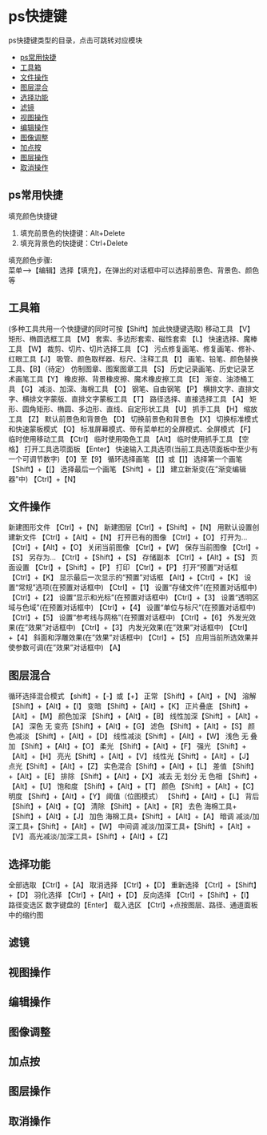 # ps快捷键

ps快捷键类型的目录，点击可跳转对应模块

* [ps常用快捷](#ps常用快捷)
* [工具箱](#工具箱)
* [文件操作](#文件操作)
* [图层混合](#图层混合)
* [选择功能](#选择功能)
* [滤镜](#滤镜)
* [视图操作](#视图操作)
* [编辑操作](#编辑操作)
* [图像调整](#图像调整)
* [加点按](#加点按)
* [图层操作](#图层操作)
* [取消操作](#取消操作)

## ps常用快捷
填充颜色快捷键
1. 填充前景色的快捷键：Alt+Delete
2. 填充背景色的快捷键：Ctrl+Delete

填充颜色步骤:  
菜单-->【编辑】选择【填充】，在弹出的对话框中可以选择前景色、背景色、颜色等

## 工具箱
(多种工具共用一个快捷键的同时可按【Shift】加此快捷键选取)
移动工具 【V】
矩形、椭圆选框工具 【M】
套索、多边形套索、磁性套索 【L】
快速选择、魔棒工具 【W】
裁剪、切片、切片选择工具 【C】
污点修复画笔、修复画笔、修补、红眼工具【J】
吸管、颜色取样器、标尺、注释工具 【I】
画笔、铅笔、颜色替换工具、【B】（待定）
仿制图章、图案图章工具 【S】
历史记录画笔、历史记录艺术画笔工具【Y】
橡皮擦、背景橡皮擦、魔术橡皮擦工具 【E】
渐变、油漆桶工具 【G】
减淡、加深、海棉工具 【O】
钢笔、自由钢笔 【P】
横排文字、直排文字、横排文字蒙版、直排文字蒙板工具 【T】
路径选择、直接选择工具 【A】
矩形、圆角矩形、椭圆、多边形、直线、自定形状工具 【U】
抓手工具 【H】
缩放工具 【Z】
默认前景色和背景色 【D】
切换前景色和背景色 【X】
切换标准模式和快速蒙板模式 【Q】
标准屏幕模式、带有菜单栏的全屏模式、全屏模式 【F】
临时使用移动工具 【Ctrl】
临时使用吸色工具 【Alt】
临时使用抓手工具 【空格】
打开工具选项面板 【Enter】
快速输入工具选项(当前工具选项面板中至少有一个可调节数字) 【0】至【9】
循环选择画笔 【[】或【]】
选择第一个画笔 【Shift】+【[】
选择最后一个画笔 【Shift】+【]】
建立新渐变(在”渐变编辑器”中) 【Ctrl】+【N】

## 文件操作

新建图形文件 【Ctrl】+【N】
新建图层【Ctrl】+【Shift】+【N】
用默认设置创建新文件 【Ctrl】+【Alt】+【N】
打开已有的图像 【Ctrl】+【O】
打开为... 【Ctrl】+【Alt】+【O】
关闭当前图像 【Ctrl】+【W】
保存当前图像 【Ctrl】+【S】
另存为... 【Ctrl】+【Shift】+【S】
存储副本 【Ctrl】+【Alt】+【S】
页面设置 【Ctrl】+【Shift】+【P】
打印 【Ctrl】+【P】
打开“预置”对话框 【Ctrl】+【K】
显示最后一次显示的“预置”对话框 【Alt】+【Ctrl】+【K】
设置“常规”选项(在预置对话框中) 【Ctrl】+【1】
设置“存储文件”(在预置对话框中) 【Ctrl】+【2】
设置“显示和光标”(在预置对话框中) 【Ctrl】+【3】
设置“透明区域与色域”(在预置对话框中) 【Ctrl】+【4】
设置“单位与标尺”(在预置对话框中) 【Ctrl】+【5】
设置“参考线与网格”(在预置对话框中) 【Ctrl】+【6】
外发光效果(在”效果”对话框中) 【Ctrl】+【3】
内发光效果(在”效果”对话框中) 【Ctrl】+【4】
斜面和浮雕效果(在”效果”对话框中) 【Ctrl】+【5】
应用当前所选效果并使参数可调(在”效果”对话框中) 【A】



## 图层混合
循环选择混合模式 【shift】+【-】或【+】
正常 【Shift】+【Alt】+【N】
溶解 【Shift】+【Alt】+【I】
变暗 【Shift】+【Alt】+【K】
正片叠底 【Shift】+【Alt】+【M】
颜色加深 【Shift】+【Alt】+【B】
线性加深【Shift】+【Alt】+【A】
深色 无
变亮【Shift】+【Alt】+【G】
滤色 【Shift】+【Alt】+【S】
颜色减淡 【Shift】+【Alt】+【D】
线性减淡【Shift】+【Alt】+【W】
浅色 无
叠加 【Shift】+【Alt】+【O】
柔光 【Shift】+【Alt】+【F】
强光 【Shift】+【Alt】+【H】
亮光【Shift】+【Alt】+【V】
线性光【Shift】+【Alt】+【J】
点光【Shift】+【Alt】+【Z】
实色混合【Shift】+【Alt】+【L】
差值 【Shift】+【Alt】+【E】
排除 【Shift】+【Alt】+【X】
减去 无
划分 无
色相 【Shift】+【Alt】+【U】
饱和度 【Shift】+【Alt】+【T】
颜色 【Shift】+【Alt】+【C】
明度 【Shift】+【Alt】+【Y】
阈值（位图模式） 【Shift】+【Alt】+【L】
背后 【Shift】+【Alt】+【Q】
清除 【Shift】+【Alt】+【R】
去色 海棉工具+【Shift】+【Alt】+【J】
加色 海棉工具+【Shift】+【Alt】+【A】
暗调 减淡/加深工具+【Shift】+【Alt】+【W】
中间调 减淡/加深工具+【Shift】+【Alt】+【V】
高光减淡/加深工具+【Shift】+【Alt】+【Z】
## 选择功能

全部选取 【Ctrl】+【A】
取消选择 【Ctrl】+【D】
重新选择 【Ctrl】+【Shift】+【D】
羽化选择 【Ctrl】+【Alt】+【D】
反向选择 【Ctrl】+【Shift】+【I】
路径变选区 数字键盘的【Enter】
载入选区 【Ctrl】+点按图层、路径、通道面板中的缩约图
## 滤镜

## 视图操作


## 编辑操作
## 图像调整
## 加点按

## 图层操作
## 取消操作











